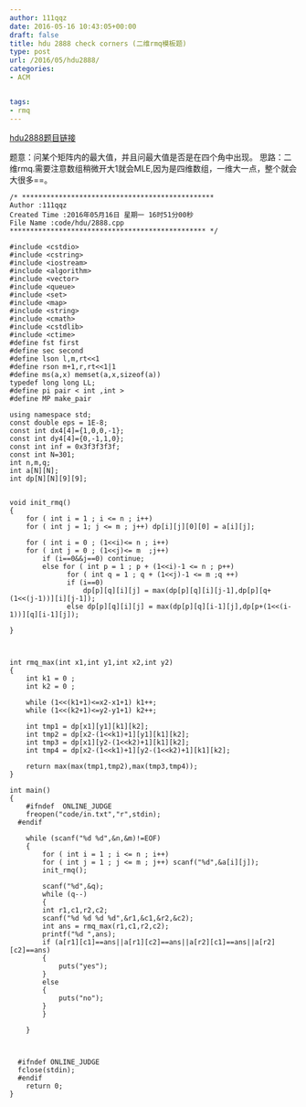 ```yaml
---
author: 111qqz
date: 2016-05-16 10:43:05+00:00
draft: false
title: hdu 2888 check corners (二维rmq模板题)
type: post
url: /2016/05/hdu2888/
categories:
- ACM


tags:
- rmq
---
```


[hdu2888题目链接](http://acm.hdu.edu.cn/showproblem.php?pid=2888)

题意：问某个矩阵内的最大值，并且问最大值是否是在四个角中出现。
思路：二维rmq.需要注意数组稍微开大1就会MLE,因为是四维数组，一维大一点，整个就会大很多==。

 

    
    /* ***********************************************
    Author :111qqz
    Created Time :2016年05月16日 星期一 16时51分00秒
    File Name :code/hdu/2888.cpp
    ************************************************ */
    
    #include <cstdio>
    #include <cstring>
    #include <iostream>
    #include <algorithm>
    #include <vector>
    #include <queue>
    #include <set>
    #include <map>
    #include <string>
    #include <cmath>
    #include <cstdlib>
    #include <ctime>
    #define fst first
    #define sec second
    #define lson l,m,rt<<1
    #define rson m+1,r,rt<<1|1
    #define ms(a,x) memset(a,x,sizeof(a))
    typedef long long LL;
    #define pi pair < int ,int >
    #define MP make_pair
    
    using namespace std;
    const double eps = 1E-8;
    const int dx4[4]={1,0,0,-1};
    const int dy4[4]={0,-1,1,0};
    const int inf = 0x3f3f3f3f;
    const int N=301;
    int n,m,q;
    int a[N][N];
    int dp[N][N][9][9];
    
    
    void init_rmq()
    {
        for ( int i = 1 ; i <= n ; i++)
    	for ( int j = 1; j <= m ; j++) dp[i][j][0][0] = a[i][j];
        
        for ( int i = 0 ; (1<<i)<= n ; i++)
    	for ( int j = 0 ; (1<<j)<= m  ;j++)
    	    if (i==0&&j==0) continue;
    	    else for ( int p = 1 ; p + (1<<i)-1 <= n ; p++)
    		      for ( int q = 1 ; q + (1<<j)-1 <= m ;q ++)
    			  if (i==0)
    			      dp[p][q][i][j] = max(dp[p][q][i][j-1],dp[p][q+(1<<(j-1))][i][j-1]);
    			  else dp[p][q][i][j] = max(dp[p][q][i-1][j],dp[p+(1<<(i-1))][q][i-1][j]);
        
    }
    
    
    
    int rmq_max(int x1,int y1,int x2,int y2)
    {
        int k1 = 0 ;
        int k2 = 0 ;
    
        while (1<<(k1+1)<=x2-x1+1) k1++;
        while (1<<(k2+1)<=y2-y1+1) k2++;
    
        int tmp1 = dp[x1][y1][k1][k2];
        int tmp2 = dp[x2-(1<<k1)+1][y1][k1][k2];
        int tmp3 = dp[x1][y2-(1<<k2)+1][k1][k2];
        int tmp4 = dp[x2-(1<<k1)+1][y2-(1<<k2)+1][k1][k2];
    
        return max(max(tmp1,tmp2),max(tmp3,tmp4));
    }
    
    int main()
    {
    	#ifndef  ONLINE_JUDGE 
    	freopen("code/in.txt","r",stdin);
      #endif
    
    	while (scanf("%d %d",&n,&m)!=EOF)
    	{
    	    for ( int i = 1 ; i <= n ; i++)
    		for ( int j = 1 ; j <= m ; j++) scanf("%d",&a[i][j]);
    	    init_rmq();
    
    	    scanf("%d",&q);
    	    while (q--)
    	    {
    		int r1,c1,r2,c2;
    		scanf("%d %d %d %d",&r1,&c1,&r2,&c2);
    		int ans = rmq_max(r1,c1,r2,c2);
    		printf("%d ",ans);
    		if (a[r1][c1]==ans||a[r1][c2]==ans||a[r2][c1]==ans||a[r2][c2]==ans)
    		{
    		    puts("yes");
    		}
    		else
    		{
    		    puts("no");
    		}
    	    }
    
    	}
    
    
    
      #ifndef ONLINE_JUDGE  
      fclose(stdin);
      #endif
        return 0;
    }
    



